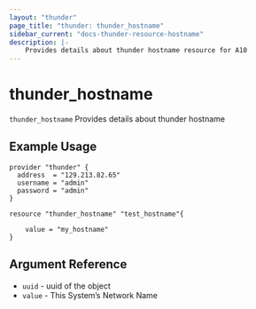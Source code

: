 ```yaml
---
layout: "thunder"
page_title: "thunder: thunder_hostname"
sidebar_current: "docs-thunder-resource-hostname"
description: |-
	Provides details about thunder hostname resource for A10
---
```


# thunder\_hostname

`thunder_hostname` Provides details about thunder hostname
## Example Usage


```hcl
provider "thunder" {
  address  = "129.213.82.65"
  username = "admin"
  password = "admin"
}

resource "thunder_hostname" "test_hostname"{

    value = "my_hostname"
}
```

## Argument Reference

* `uuid` - uuid of the object
* `value` - This System’s Network Name

